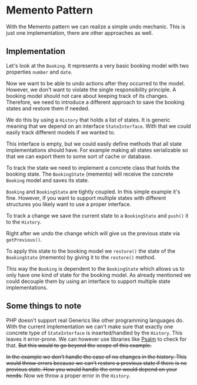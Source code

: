 # Memento Pattern

With the Memento pattern we can realize a simple undo mechanic. This is just one implementation, there are other approaches as well.

## Implementation 

Let's look at the `Booking`. It represents a very basic booking model with two properties `number` and `date`.

Now we want to be able to undo actions after they occurred to the model. However, we don't want to violate the single responsibility principle. A booking model should not care about keeping track of its changes. Therefore, we need to introduce a different approach to save the booking states and restore them if needed.

We do this by using a `History` that holds a list of states. It is generic meaning that we depend on an interface `StateInterface`. With that we could easily track different models if we wanted to.

This interface is empty, but we could easily define methods that all state implementations should have. For example making all states serializable so that we can export them to some sort of cache or database.

To track the state we need to implement a concrete class that holds the booking state. The `BookingState` (memento) will receive the concrete `Booking` model and saves its state. 

`Booking` and `BookingState` are tightly coupled. In this simple example it's fine. However, if you want to support multiple states with different structures you likely want to use a proper interface.

To track a change we save the current state to a `BookingState` and `push()` it to the `History`.

Right after we undo the change which will give us the previous state via `getPrevious()`.

To apply this state to the booking model we `restore()` the state of the `BookingState` (memento) by giving it to the `restore()` method.

This way the `Booking` is dependent to the `BookingState` which allows us to only have one kind of state for the booking model. As already mentioned we could decouple them by using an interface to support multiple state implementations.

## Some things to note

PHP doesn't support real Generics like other programming languages do. With the current implementation we can't make sure that exactly one concrete type of `StateInterface` is inserted/handled by the `History`. This leaves it error-prone. We can however use libraries like [Psalm](https://psalm.dev/) to check for that. ~~But this would to go beyond the scope of this example.~~

~~In the example we don't handle the case of no changes in the history. This would throw errors because we can't restore a previous state if there is no previous state. How you would handle the error would depend on your needs.~~ Now we throw a proper error in the `History`.
